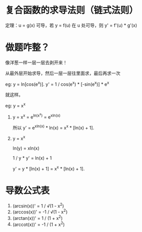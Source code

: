 # 复合函数的求导法则（链式法则）
定理：u = g(x) 可导，若 y = f(u) 在 u 处可导，则 y' = f'(u) * g'(x)

# 做题咋整？
像洋葱一样一层一层去剥开来！

从最外层开始求导，然后一层一层往里面求，最后再求一次

eg: y = ln[cos(e<sup>x</sup>)].
    y' = 1 / cos(e<sup>x</sup>) * [-sin(e<sup>x</sup>)] * e<sup>x</sup>

就这样。


eg: y = x<sup>x</sup>

1. y = x<sup>x</sup> = e<sup>ln(x<sup>x</sup>)</sup> = e<sup>xln(x)</sup> 

    所以 y' = e<sup>xln(x)</sup> * ln(x) = x<sup>x</sup> * [ln(x) + 1].

2. y = x<sup>x</sup>

    ln(y) = xln(x)

    1 / y * y' = ln(x) + 1

    y' = y * [ln(x) + 1] = x<sup>x</sup> * [ln(x) + 1].

# 导数公式表
1. (arcsin(x))' = 1 / √(1 - x<sup>2</sup>)
2. (arccos(x))' = -1 / √(1 - x<sup>2</sup>)
3. (arctan(x))' = 1 / (1 + x<sup>2</sup>)
4. (arccot(x))' = -1 / (1 + x<sup>2</sup>)